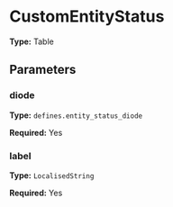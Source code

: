 # CustomEntityStatus

**Type:** Table

## Parameters

### diode

**Type:** `defines.entity_status_diode`

**Required:** Yes

### label

**Type:** `LocalisedString`

**Required:** Yes

